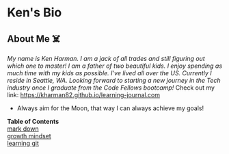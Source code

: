 # Ken's Bio

## About Me :skull_and_crossbones:
_My name is Ken Harman. I am a jack of all trades and still figuring out which one to master! I am a father of two beautiful kids. I enjoy spending as much time with my kids as possible. I've lived all over the US. Currently I reside in Seattle, WA. Looking forward to starting a new journey in the Tech industry once I graduate from the Code Fellows bootcamp!_ Check out my link: https://kharman82.github.io/learning-journal.com

-  Always aim for the Moon, that way I can always achieve my goals!

**Table of Contents**  
[mark down](markdown.md)  
[growth mindset](growth_mindset.md)  
[learning git](learning_git.md)  
 

